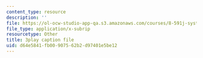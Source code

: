```yaml
---
content_type: resource
description: ''
file: https://ol-ocw-studio-app-qa.s3.amazonaws.com/courses/8-591j-systems-biology-fall-2014/d64e5841fb00907562b2d97401e5be12_lC3XSwQ62iw.srt
file_type: application/x-subrip
resourcetype: Other
title: 3play caption file
uid: d64e5841-fb00-9075-62b2-d97401e5be12
---
```

